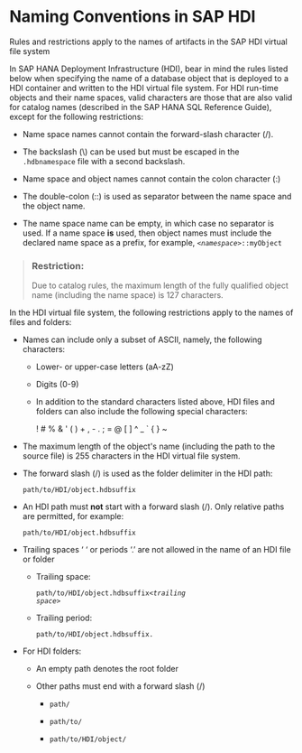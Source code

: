 <!-- loio9d8172614c6f486aa62dd108281a6c8f -->

# Naming Conventions in SAP HDI

Rules and restrictions apply to the names of artifacts in the SAP HDI virtual file system

In SAP HANA Deployment Infrastructure \(HDI\), bear in mind the rules listed below when specifying the name of a database object that is deployed to a HDI container and written to the HDI virtual file system. For HDI run-time objects and their name spaces, valid characters are those that are also valid for catalog names \(described in the SAP HANA SQL Reference Guide\), except for the following restrictions:

-   Name space names cannot contain the forward-slash character \(/\).

-   The backslash \(\\\) can be used but must be escaped in the `.hdbnamespace` file with a second backslash.

-   Name space and object names cannot contain the colon character \(:\)

-   The double-colon \(::\) is used as separator between the name space and the object name.

-   The name space name can be empty, in which case no separator is used. If a name space **is** used, then object names must include the declared name space as a prefix, for example, <code><i class="varname">&lt;namespace&gt;</i>::myObject</code>


> ### Restriction:  
> Due to catalog rules, the maximum length of the fully qualified object name \(including the name space\) is 127 characters.

In the HDI virtual file system, the following restrictions apply to the names of files and folders:

-   Names can include only a subset of ASCII, namely, the following characters:
    -   Lower- or upper-case letters \(aA-zZ\)
    -   Digits \(0-9\)
    -   In addition to the standard characters listed above, HDI files and folders can also include the following special characters:

        ! \# % & ' \( \) + , - . ; = @ \[ \] ^ \_ \` \{ \} ~


-   The maximum length of the object's name \(including the path to the source file\) is 255 characters in the HDI virtual file system.
-   The forward slash \(/\) is used as the folder delimiter in the HDI path:

    `path/to/HDI/object.hdbsuffix`

-   An HDI path must **not** start with a forward slash \(/\). Only relative paths are permitted, for example:

    `path/to/HDI/object.hdbsuffix`

-   Trailing spaces ‘ ‘ or periods ‘.’ are not allowed in the name of an HDI file or folder
    -   Trailing space:

        <code>path/to/HDI/object.hdbsuffix<i class="varname">&lt;trailing space&gt;</i></code>

    -   Trailing period:

        `path/to/HDI/object.hdbsuffix.`


-   For HDI folders:
    -   An empty path denotes the root folder

    -   Other paths must end with a forward slash \(/\)

        -   `path/`

        -   `path/to/`

        -   `path/to/HDI/object/`




